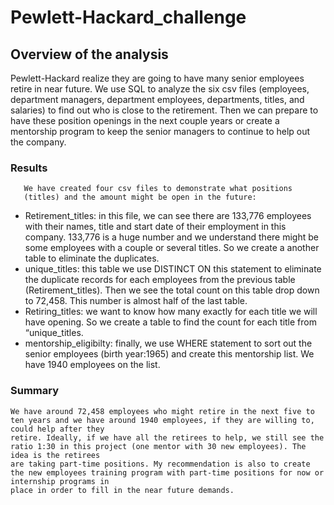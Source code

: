 # Pewlett-Hackard_challenge

## Overview of the analysis
   Pewlett-Hackard realize they are going to have many senior employees     
   retire in near future. We use SQL to analyze the six csv files (employees, department managers, department employees, departments, titles, and salaries) to find out who is close to the retirement. Then we can prepare to have these position openings in the next couple years or create a mentorship program to keep the senior managers to continue to help out the company.
   

### Results
       We have created four csv files to demonstrate what positions 
       (titles) and the amount might be open in the future:
* Retirement_titles: in this file, we can see there are 133,776 employees with their names, title and start date of their employment in this company. 133,776 is a huge number and we understand there might be some employees with a couple or several titles. So we create a another table to eliminate the duplicates.
* unique_titles: this table we use DISTINCT ON this statement to eliminate the duplicate records for each employees from the previous table (Retirement_titles). Then we see the total count on this table drop down to 72,458. This number is almost half of the last table.
* Retiring_titles: we want to know how many exactly for each title we will have opening. So we create a table to find the count for each title from “unique_titles.
* mentorship_eligibilty: finally, we use WHERE statement to sort out the senior employees (birth year:1965) and create this mentorship list. We have 1940 employees on the list.


### Summary
	
	We have around 72,458 employees who might retire in the next five to ten years and we have around 1940 employees, if they are willing to, could help after they 
	retire. Ideally, if we have all the retirees to help, we still see the ratio 1:30 in this project (one mentor with 30 new employees). The idea is the retirees 
	are taking part-time positions. My recommendation is also to create the new employees training program with part-time positions for now or internship programs in 
	place in order to fill in the near future demands. 
